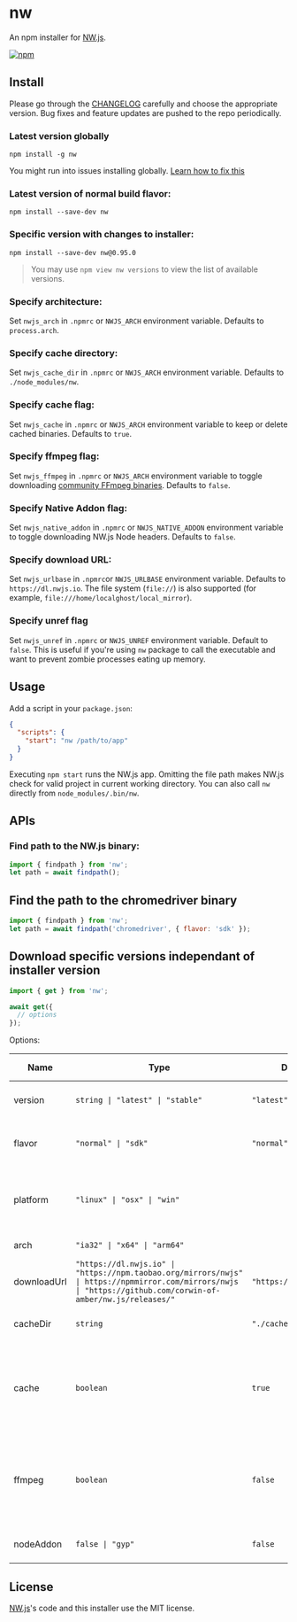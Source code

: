 # nw

An npm installer for [NW.js](https://nwjs.io).

[![npm](https://img.shields.io/npm/v/nw)](https://www.npmjs.com/package/nw)

## Install

Please go through the [CHANGELOG](https://github.com/nwjs/npm-installer/blob/main/CHANGELOG.md) carefully and choose the appropriate version. Bug fixes and feature updates are pushed to the repo periodically.

### Latest version globally

```shell
npm install -g nw
```

You might run into issues installing globally. [Learn how to fix this](https://docs.npmjs.com/resolving-eacces-permissions-errors-when-installing-packages-globally)

### Latest version of normal build flavor:

```shell
npm install --save-dev nw
```

### Specific version with changes to installer:

```shell
npm install --save-dev nw@0.95.0
```

> You may use `npm view nw versions` to view the list of available versions.

### Specify architecture:

Set `nwjs_arch` in `.npmrc` or `NWJS_ARCH` environment variable. Defaults to `process.arch`.

### Specify cache directory:

Set `nwjs_cache_dir` in `.npmrc` or `NWJS_ARCH` environment variable. Defaults to `./node_modules/nw`.

### Specify cache flag:

Set `nwjs_cache` in `.npmrc` or `NWJS_ARCH` environment variable to keep or delete cached binaries. Defaults to `true`.

### Specify ffmpeg flag:

Set `nwjs_ffmpeg` in `.npmrc` or `NWJS_ARCH` environment variable to toggle downloading [community FFmpeg binaries](https://github.com/nwjs-ffmpeg-prebuilt/nwjs-ffmpeg-prebuilt). Defaults to `false`.

### Specify Native Addon flag:

Set `nwjs_native_addon` in `.npmrc` or `NWJS_NATIVE_ADDON` environment variable to toggle downloading NW.js Node headers. Defaults to `false`.

### Specify download URL:

Set `nwjs_urlbase` in `.npmrc`or `NWJS_URLBASE` environment variable. Defaults to `https://dl.nwjs.io`. The file system (`file://`) is also supported (for example, `file:///home/localghost/local_mirror`).

### Specify unref flag

Set `nwjs_unref` in `.npmrc` or `NWJS_UNREF` environment variable. Default to `false`. This is useful if you're using `nw` package to call the executable and want to prevent zombie processes eating up memory.

## Usage

Add a script in your `package.json`:

```json
{
  "scripts": {
    "start": "nw /path/to/app"
  }
}
```

Executing `npm start` runs the NW.js app. Omitting the file path makes NW.js check for valid project in current working directory. You can also call `nw` directly from `node_modules/.bin/nw`.

## APIs

### Find path to the NW.js binary:

``` js
import { findpath } from 'nw';
let path = await findpath();
```

## Find the path to the chromedriver binary

``` js
import { findpath } from 'nw';
let path = await findpath('chromedriver', { flavor: 'sdk' });
```

## Download specific versions independant of installer version

```js
import { get } from 'nw';

await get({
  // options
});
```

Options:

| Name | Type    | Default   | Description | CLI Usage | .npmrc Usage | .env Usage | Module Usage |
| ---- | ------- | --------- | ----------- | --------- | ------------ | ---------- | ------------ |
| version | `string \| "latest" \| "stable"` | `"latest"` | Runtime version | `npm install --save-dev nw` | `` | `` | `get({ version: "latest" })` |
| flavor | `"normal" \| "sdk"` | `"normal"` | Runtime flavor | `npm install --save-dev nw@sdk` | `nwjs_build_type=sdk` | `export NWJS_BUILD_TYPE=sdk` | `get({ flavor: "sdk" })` |
| platform | `"linux" \| "osx" \| "win"` | | Host platform | `npm install --save-dev --nwjs-platform nw` | `nwjs_platform=linux` | `NWJS_PLATFORM=linux` | `get({ platform: "linux" })` |
| arch | `"ia32" \| "x64" \| "arm64"` | | Host architecture |
| downloadUrl | `"https://dl.nwjs.io" \| "https://npm.taobao.org/mirrors/nwjs" \| https://npmmirror.com/mirrors/nwjs \| "https://github.com/corwin-of-amber/nw.js/releases/"` | `"https://dl.nwjs.io"` | Download server |
| cacheDir | `string` | `"./cache"` | Directory to cache NW binaries |
| cache | `boolean` | `true`| If true the existing cache is used. Otherwise it removes and redownloads it. |
| ffmpeg | `boolean` | `false`| If true the chromium ffmpeg is replaced by community version with proprietary codecs. |
| nodeAddon | `false \| "gyp"` | `false` | Download Node headers |

## License

[NW.js](https://github.com/nwjs/nw.js)'s code and this installer use the MIT license.
